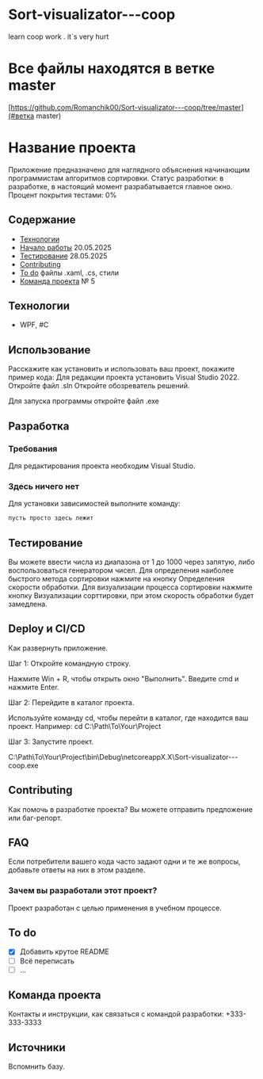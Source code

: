 # Sort-visualizator---coop
learn coop work . it`s very hurt

# Все файлы находятся в ветке master
[https://github.com/Romanchik00/Sort-visualizator---coop/tree/master](#ветка master)

# Название проекта
Приложение предназначено для наглядного объяснения начинающим программистам алгоритмов сортировки.
Статус разработки: в разработке, в настоящий момент разрабатывается главное окно.
Процент покрытия тестами: 0%

## Содержание
- [Технологии](#технологии)
- [Начало работы](#начало-работы) 20.05.2025
- [Тестирование](#тестирование) 28.05.2025
- [Contributing](#contributing)
- [To do](#to-do) файлы .xaml, .cs, стили
- [Команда проекта](#команда-проекта) № 5

## Технологии
- WPF, #C

## Использование
Расскажите как установить и использовать ваш проект, покажите пример кода:
Для редакции проекта установить Visual Studio 2022.
Откройте файл .sln
Откройте обозреватель решений.

Для запуска программы откройте файл .exe 

## Разработка

### Требования
Для редактирования проекта необходим Visual Studio.

### Здесь ничего нет
Для установки зависимостей выполните команду:
```sh
пусть просто здесь лежит
```

## Тестирование
Вы можете ввести числа из диапазона от 1 до 1000 через запятую, либо воспользоваться генератором чисел.
Для определения наиболее быстрого метода сортировки нажмите на кнопку Определения скорости обработки.
Для визуализации процесса сортировки нажмите кнопку Визуализации сорттировки, при этом скорость обработки будет замедлена.

## Deploy и CI/CD
Как развернуть приложение.

Шаг 1: Откройте командную строку.

Нажмите Win + R, чтобы открыть окно "Выполнить".
Введите cmd и нажмите Enter.

Шаг 2: Перейдите в каталог проекта.

Используйте команду cd, чтобы перейти в каталог, где находится ваш проект. Например:
cd C:\Path\To\Your\Project

Шаг 3: Запустите проект.

C:\Path\To\Your\Project\bin\Debug\netcoreappX.X\Sort-visualizator---coop.exe

## Contributing
Как помочь в разработке проекта? Вы можете отправить предложение или баг-репорт.

## FAQ 
Если потребители вашего кода часто задают одни и те же вопросы, добавьте ответы на них в этом разделе.

### Зачем вы разработали этот проект?
Проект разработан с целью применения в учебном процессе.

## To do
- [x] Добавить крутое README
- [ ] Всё переписать
- [ ] ...

## Команда проекта
Контакты и инструкции, как связаться с командой разработки: +333-333-3333

## Источники
Вспомнить базу.
